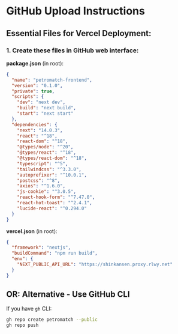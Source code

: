 # GitHub Upload Instructions

## Essential Files for Vercel Deployment:

### 1. Create these files in GitHub web interface:

**package.json** (in root):
```json
{
  "name": "petromatch-frontend",
  "version": "0.1.0",
  "private": true,
  "scripts": {
    "dev": "next dev",
    "build": "next build",
    "start": "next start"
  },
  "dependencies": {
    "next": "14.0.3",
    "react": "^18",
    "react-dom": "^18",
    "@types/node": "^20",
    "@types/react": "^18",
    "@types/react-dom": "^18",
    "typescript": "^5",
    "tailwindcss": "^3.3.0",
    "autoprefixer": "^10.0.1",
    "postcss": "^8",
    "axios": "^1.6.0",
    "js-cookie": "^3.0.5",
    "react-hook-form": "^7.47.0",
    "react-hot-toast": "^2.4.1",
    "lucide-react": "^0.294.0"
  }
}
```

**vercel.json** (in root):
```json
{
  "framework": "nextjs",
  "buildCommand": "npm run build",
  "env": {
    "NEXT_PUBLIC_API_URL": "https://shinkansen.proxy.rlwy.net"
  }
}
```

## OR: Alternative - Use GitHub CLI
If you have `gh` CLI:
```bash
gh repo create petromatch --public
gh repo push
```